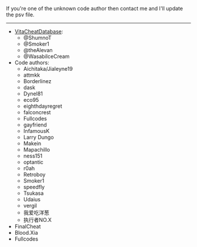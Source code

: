 ﻿If you're one of the unknown code author then contact me and I'll update the psv file.

***	

* [VitaCheatDatabase](https://github.com/ShumnoT/VitaCheatDatabase):
   * @ShumnoT
   * @Smoker1
   * @theAlevan
   * @WasabiIceCream
* Code authors:
   * Aichitaka/Jialeyne19
   * attmkk
   * Borderlinez
   * dask
   * Dynel81
   * eco95
   * eighthdayregret
   * falconcrest
   * Fullcodes
   * gayfriend
   * InfamousK
   * Larry Dungo
   * Makein
   * Mapachillo
   * ness151
   * optantic
   * r0ah
   * Retroboy
   * Smoker1
   * speedfly
   * Tsukasa
   * Udaius
   * vergil
   * 我爱吃洋葱
   * 执行者NO.X
* FinalCheat
* Blood.Xia
* Fullcodes
